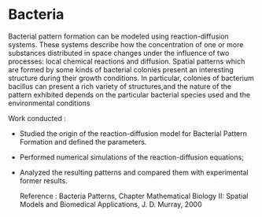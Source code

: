 # Bacteria
Bacterial pattern formation can be modeled using reaction-diffusion systems. These systems describe how the concentration of one or more substances  distributed in space changes under the influence of two processes: local chemical reactions and diffusion.
Spatial patterns which are formed by some kinds of bacterial colonies present an interesting structure during their growth
conditions. In particular, colonies of bacterium bacillus can present a rich variety of structures,and the nature
of the pattern exhibited depends on the particular bacterial species used and the environmental conditions 


Work conducted :
- Studied the origin of the reaction-diffusion model for Bacterial Pattern Formation and defined the parameters.
- Performed numerical simulations of the reaction-diffusion equations;
- Analyzed the resulting patterns and compared them with experimental former results.

  Reference :
  Bacteria Patterns, Chapter Mathematical Biology II: Spatial Models and Biomedical Applications, J. D. Murray, 2000
